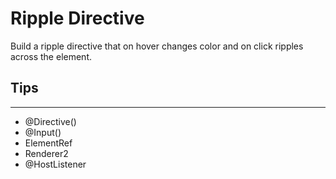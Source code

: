 # Ripple Directive
Build a ripple directive that on hover changes color and on click ripples across the element.

## Tips
---
- @Directive()
- @Input()
- ElementRef
- Renderer2
- @HostListener
